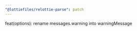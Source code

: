 ```yaml
---
"@lottiefiles/relottie-parse": patch
---
```


feat(options): rename messages.warning into warningMessage
